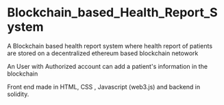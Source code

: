 # Blockchain_based_Health_Report_System
A Blockchain based health report system where health report of patients are stored on a decentralized ethereum based blockchain netowork

An User with Authorized account can add a patient's information in the blockchain

Front end made in HTML, CSS , Javascript (web3.js) and backend in solidity.


